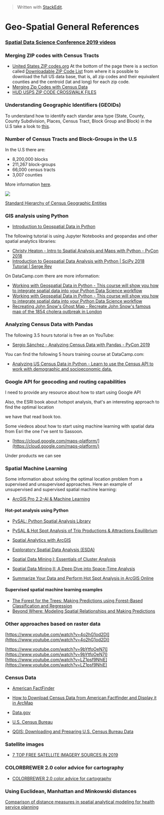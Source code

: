 


> Written with [StackEdit](https://stackedit.io/).
# Geo-Spatial General References

### [Spatial Data Science Conference 2019 videos](https://spatial-data-science-conference.com/2019/index.html#2019videos)

### Merging ZIP codes with Census Tracts

- [United States ZIP codes.org](https://www.unitedstateszipcodes.org/) At the bottom of the page there is a section called   [Downloadable ZIP Code List](https://www.unitedstateszipcodes.org/zip-code-database/) from where it is possible to download the full US data base, that is, all zip codes and their equivalent counties and the centroid (lat and long) for each zip code.
- [Merging Zip Codes with Census Data](https://verstaresearch.com/blog/merging-zip-codes-with-census-data/)
- [HUD USPS ZIP CODE CROSSWALK FILES](https://www.huduser.gov/portal/datasets/usps_crosswalk.html#data)

### Understanding Geographic Identifiers (GEOIDs)

To understand how to identify each standar area type (State, County, County Subdivision, 
Places, Census Tract, Block Group and Block) in the U.S take a look to [this](https://www.census.gov/programs-surveys/geography/guidance/geo-identifiers.html).

### Number of Census Tracts and Block-Groups in the U.S

In the U.S there are:

- 8,200,000 blocks
- 211,267 block-groups
- 66,000 census tracts
- 3,007 counties

More information [here]([https://current360.com/research-101-census-tracts-vs-census-block-groups/](https://current360.com/research-101-census-tracts-vs-census-block-groups/)).

![](https://current360.com/wp-content/uploads/2011/09/research101.jpg)

[Standard Hierarchy of Census Geographic Entities](https://www2.census.gov/geo/pdfs/reference/geodiagram.pdf?#)

### GIS analysis using Python

- [Introduction to Geospatial Data in Python](https://www.datacamp.com/community/tutorials/geospatial-data-python)

The following tutorial is using Jupyter Notebooks and geopandas and other spatial analytics libraries:
- [Christy Heaton - Intro to Spatial Analysis and Maps with Python - PyCon 2018](https://www.youtube.com/watch?v=uRvTeK5Ndq8)
- [Introduction to Geospatial Data Analysis with Python | SciPy 2018 Tutorial | Serge Rey](https://www.youtube.com/watch?v=kJXUUO5M4ok)

On DataCamp.com there are more information:

- [Working with Geospatial Data in Python - This course will show you how to integrate spatial data into your Python Data Science workflow](https://www.datacamp.com/courses/working-with-geospatial-data-in-python)
- [Working with Geospatial Data in Python - This course will show you how to integrate spatial data into your Python Data Science workflow](https://www.datacamp.com/courses/working-with-geospatial-data-in-python)
- [Recreating John Snow's Ghost Map - Recreate John Snow's famous map of the 1854 cholera outbreak in London](https://www.datacamp.com/projects/132)

### Analyzing Census Data with Pandas
The following 3.5 hours tutorial is free an on YouTube: 
- [Sergio Sánchez - Analyzing Census Data with Pandas - PyCon 2019](https://youtu.be/sGtCgYWzOV4)

You can find the  following 5 hours training course at DataCamp.com:
- [Analyzing US Census Data in Python - Learn to use the Census API to work with demographic and socioeconomic data.](https://www.datacamp.com/courses/analyzing-us-census-data-in-python)

### Google API for geocoding and routing capabilities

I need to provide any resource about how to start using Google API

Also, the ESRI book about hotspot analysis, that's an interesting approach to find the optimal location

we have that read book too.

Some viedeos about how to start using machine learning with spatial data from Esri the one I've sent to Sassoon.

- [https://cloud.google.com/maps-platform/](https://cloud.google.com/maps-platform/)

Under products we can see 

### Spatial Machine Learning

Some information about solving the optimal location problem from a supervised and unsupervised approaches.  Here an example of unsupervised and supervised spatial machine learning:

- [ArcGIS Pro 2.2–AI & Machine Learning ](https://www.youtube.com/watch?v=KCkGif6wSMo)

#### Hot-pot analysis using Python

- [PySAL: Python Spatial Analysis Library](https://pysal.readthedocs.io/en/latest/)
- [PySAL & Hot Spot Analysis of Trip Productions & Attractions Equilibrium](https://www.linkedin.com/pulse/pysal-hot-spot-analysis-trip-productions-attractions-sardari-gisp/)

- [Spatial Analytics with ArcGIS](mazon.com/Spatial-Analytics-ArcGIS-Eric-Pimpler/dp/1787122581/ref=sr_1_6?keywords=arcgis+spatial+analysis&qid=1569253556&s=gateway&sr=8-6)
- [Exploratory Spatial Data Analysis (ESDA)](http://darribas.org/gds_scipy16/ipynb_md/04_esda.html)
- [Spatial Data Mining I: Essentials of Cluster Analysis](https://www.youtube.com/watch?v=qQNOlfOYtyw)
- [Spatial Data Mining II: A Deep Dive into Space-Time Analysis](https://www.youtube.com/watch?v=0aV6HHwJuo4)
- [Summarize Your Data and Perform Hot Spot Analysis in ArcGIS Online](https://youtu.be/UdlrmWJDQ-E)

#### Supervised spatial machine learning examples
- [The Forest for the Trees: Making Predictions using Forest-Based Classification and Regression](https://www.youtube.com/watch?v=kDAL2mKnae8&list=PLaPDDLTCmy4bcqd8fyG4RBCydi-bktLic&index=9)
- [Beyond Where: Modeling Spatial Relationships and Making Predictions](https://youtu.be/ob18SuuAJGI)

### Other approaches based on raster data

[https://www.youtube.com/watch?v=4o2hG1od2DI](https://www.youtube.com/watch?v=4o2hG1od2DI)

[https://www.youtube.com/watch?v=9bYtfoOeN7I](https://www.youtube.com/watch?v=9bYtfoOeN7I)
[https://www.youtube.com/watch?v=LZ1psf9NhiE](https://www.youtube.com/watch?v=LZ1psf9NhiE) 

### Census Data

- [American FactFinder](https://factfinder.census.gov/faces/nav/jsf/pages/index.xhtml)

- [How to Download Census Data from American Factfinder and Display it in ArcMap](https://libraries.mit.edu/files/gis/factfinder.pdf)
- [Data.gov](https://www.data.gov/)
- [U.S. Census Bureau](https://www.census.gov/)
- [QGIS: Downloading and Preparing U.S. Census Bureau Data](http://lib.dr.iastate.edu/cgi/viewcontent.cgi?article=1131&context=extension_pubs)

### Satellite images

- [7 TOP FREE SATELLITE IMAGERY SOURCES IN 2019](https://eos.com/blog/7-top-free-satellite-imagery-sources-in-2019/)

### COLORBREWER  2.0 color advice for cartography

- [COLORBREWER  2.0 color advice for cartography](http://colorbrewer2.org/#type=sequential&scheme=BuGn&n=3)

### Using Euclidean, Manhattan and Minkowski distances

[Comparison of distance measures in spatial analytical modeling for health service planning](https://www.ncbi.nlm.nih.gov/pmc/articles/PMC2781002/)
<!--stackedit_data:
eyJoaXN0b3J5IjpbLTE1NzgyMTMxMDIsLTE0MjMzMjAwMzAsMT
Q1OTAxMTA3LC01NjA0NTUxODIsLTkzMjY1ODkzMSwtMTU4MTMw
ODM3MiwtMTM0ODI3NTI3Nyw5MjkyNjAyMzksMTE5MTYwODM1My
wtMjcwMzk4NTEwLC04OTczODY5MTcsLTEwOTU3MTcwNDAsMjA5
NDk4NTExNiwtMjA4MjMyNjgyMCw0MTg3NTg4NDUsMTQwMjU0MD
AwMCwtMTUyMjcxMDY2MCwtMTYxMzk4MzM3NCwtMjQwNDM0NDQ1
XX0=
-->